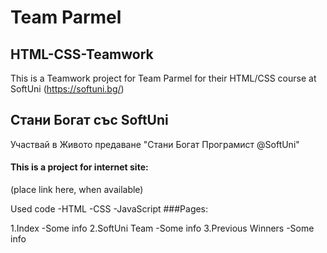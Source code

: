 # Team Parmel
## HTML-CSS-Teamwork
This is a Teamwork project for Team Parmel for their HTML/CSS course at SoftUni (https://softuni.bg/)

## Стани Богат със SoftUni
Участвай в Живото предаване "Стани Богат Програмист @SoftUni"

#### This is a project for internet site:
(place link here, when available)

Used code
  -HTML
  -CSS
  -JavaScript
###Pages:

  1.Index
    -Some info
  2.SoftUni Team
    -Some info
  3.Previous Winners
    -Some info